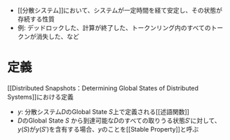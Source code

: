 - [[分散システム]]において、システムが一定時間を経て安定し、その状態が存続する性質
- 例: デッドロックした、計算が終了した、トークンリング内のすべてのトークンが消失した、など
# 定義
[[Distributed Snapshots：Determining Global States of Distributed Systems]]における定義
- $y$: 分散システム$D$のGlobal State $S$上で定義される[[述語関数]]
- $D$のGlobal State $S$ から到達可能な$D$のすべての取りうる状態$S'$に対して、$y(S)$が$y(S')$を含有する場合、$y$のことを[[Stable Property]]と呼ぶ
